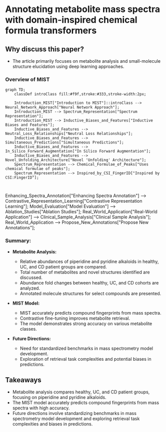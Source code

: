 # Annotating metabolite mass spectra with domain-inspired chemical formula transformers

## Why discuss this paper?
- The article primarily focuses on metabolite analysis and small-molecule structure elucidation using deep learning approaches.
### Overview of MIST
```mermaid
graph TD;
    classDef introClass fill:#f9f,stroke:#333,stroke-width:2px;

    Introduction_MIST["Introduction to MIST"]::introClass --> Neural_Network_Approach["Neural Network Approach"];
    Introduction_MIST --> Spectrum_Representation["Spectrum Representation"];
    Introduction_MIST --> Inductive_Biases_and_Features["Inductive Biases and Features"];
    Inductive_Biases_and_Features --> Neutral_Loss_Relationships["Neutral Loss Relationships"];
    Inductive_Biases_and_Features --> Simultaneous_Predictions["Simultaneous Predictions"];
    Inductive_Biases_and_Features --> In_Silico_Forward_Augmentation["In Silico Forward Augmentation"];
    Inductive_Biases_and_Features --> Novel_Unfolding_Architecture["Novel 'Unfolding' Architecture"];
    Spectrum_Representation --> Chemical_Formulae_of_Peaks["Uses chemical formulae of peaks"];
    Spectrum_Representation --> Inspired_by_CSI_FingerID["Inspired by CSI:FingerID"];



```


Enhancing_Spectra_Annotation["Enhancing Spectra Annotation"] --> Contrastive_Representation_Learning["Contrastive Representation Learning"];
    Model_Evaluation["Model Evaluation"] --> Ablation_Studies["Ablation Studies"];
    Real_World_Application["Real-World Application"] --> Clinical_Sample_Analysis["Clinical Sample Analysis"];
    Real_World_Application --> Propose_New_Annotations["Propose New Annotations"];

### Summary:

- **Metabolite Analysis:**
  - Relative abundances of piperidine and pyridine alkaloids in healthy, UC, and CD patient groups are compared.
  - Total number of metabolites and novel structures identified are discussed.
  - Abundance fold changes between healthy, UC, and CD cohorts are analyzed.
  - Annotated molecule structures for select compounds are presented.

- **MIST Model:**
  - MIST accurately predicts compound fingerprints from mass spectra.
  - Contrastive fine-tuning improves metabolite retrieval.
  - The model demonstrates strong accuracy on various metabolite classes.

- **Future Directions:**
  - Need for standardized benchmarks in mass spectrometry model development.
  - Exploration of retrieval task complexities and potential biases in predictions.


## Takeaways
- Metabolite analysis compares healthy, UC, and CD patient groups, focusing on piperidine and pyridine alkaloids.
- The MIST model accurately predicts compound fingerprints from mass spectra with high accuracy.
- Future directions involve standardizing benchmarks in mass spectrometry model development and exploring retrieval task complexities and biases in predictions.